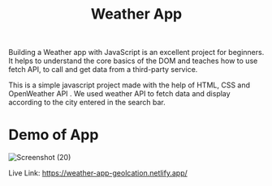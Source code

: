 # <h1 align="center">Weather App</h1>

<br>

Building a Weather app with JavaScript is an excellent project for beginners. It helps to understand the core basics of the DOM and teaches how to use fetch API, to call and get data from a third-party service.<br>

This is a simple javascript project made with the help of HTML, CSS and OpenWeather API . We used weather API to fetch data and display according to the city entered in the search bar.



# Demo of App

![Screenshot (20)](https://user-images.githubusercontent.com/90332218/194750372-b524eec3-5ef9-4f0c-b82b-770ec8850fc1.png)


Live Link: https://weather-app-geolcation.netlify.app/